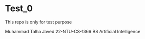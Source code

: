 # Test_0
This repo is only for test purpose

Muhammad Talha Javed
22-NTU-CS-1366
BS Artificial Intelligence
